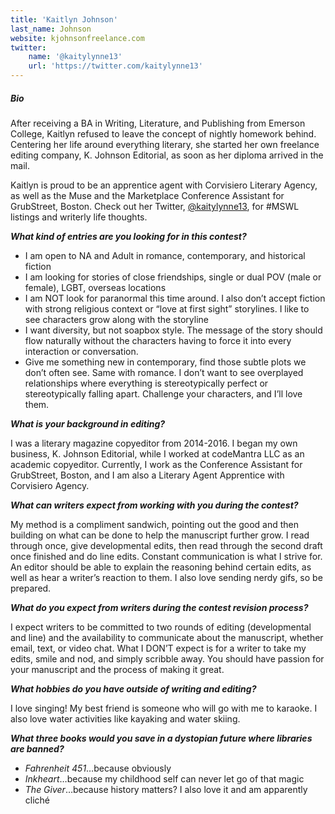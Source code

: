```yaml
---
title: 'Kaitlyn Johnson'
last_name: Johnson
website: kjohnsonfreelance.com
twitter:
    name: '@kaitylynne13'
    url: 'https://twitter.com/kaitylynne13'
---
```


##### Bio

After receiving a BA in Writing, Literature, and Publishing from Emerson College, Kaitlyn refused to leave the concept of nightly homework behind. Centering her life around everything literary, she started her own freelance editing company, K. Johnson Editorial, as soon as her diploma arrived in the mail.

Kaitlyn is proud to be an apprentice agent with Corvisiero Literary Agency, as well as the Muse and the Marketplace Conference Assistant for GrubStreet, Boston. Check out her Twitter, [@kaitylynne13](https://twitter.com/kaitylynne13?target=_blank), for #MSWL listings and writerly life thoughts.

***What kind of entries are you looking for in this contest?***

 * I am open to NA and Adult in romance, contemporary, and historical fiction
 * I am looking for stories of close friendships, single or dual POV (male or female), LGBT, overseas locations
 * I am NOT look for paranormal this time around. I also don’t accept fiction with strong religious context or “love at first sight” storylines. I like to see characters grow along with the storyline
 * I want diversity, but not soapbox style. The message of the story should flow naturally without the characters having to force it into every interaction or conversation.
 * Give me something new in contemporary, find those subtle plots we don’t often see. Same with romance. I don’t want to see overplayed relationships where everything is stereotypically perfect or stereotypically falling apart. Challenge your characters, and I’ll love them.


***What is your background in editing?***

I was a literary magazine copyeditor from 2014-2016. I began my own business, K. Johnson Editorial, while I worked at codeMantra LLC as an academic copyeditor. Currently, I work as the Conference Assistant for GrubStreet, Boston, and I am also a Literary Agent Apprentice with Corvisiero Agency.

***What can writers expect from working with you during the contest?***

My method is a compliment sandwich, pointing out the good and then building on what can be done to help the manuscript further grow. I read through once, give developmental edits, then read through the second draft once finished and do line edits. Constant communication is what I strive for. An editor should be able to explain the reasoning behind certain edits, as well as hear a writer’s reaction to them. I also love sending nerdy gifs, so be prepared.

***What do you expect from writers during the contest revision process?***

I expect writers to be committed to two rounds of editing (developmental and line) and the availability to communicate about the manuscript, whether email, text, or video chat. What I DON’T expect is for a writer to take my edits, smile and nod, and simply scribble away. You should have passion for your manuscript and the process of making it great.

***What hobbies do you have outside of writing and editing?***

I love singing! My best friend is someone who will go with me to karaoke. I also love water activities like kayaking and water skiing.

***What three books would you save in a dystopian future where libraries are banned?***

 * _Fahrenheit 451_…because obviously
 * _Inkheart_…because my childhood self can never let go of that magic
 * _The Giver_…because history matters? I also love it and am apparently cliché
